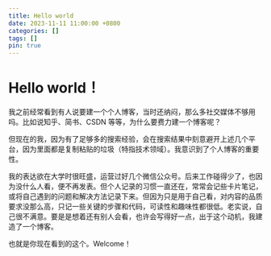 ```yaml
---
title: Hello world
date: 2023-11-11 11:00:00 +0800
categories: []
tags: []
pin: true
---
```


# Hello world！

我之前经常看到有人说要建一个个人博客，当时还纳闷，那么多社交媒体不够用吗。比如说知乎、简书、CSDN 等等，为什么要费力建一个博客呢？

但现在的我，因为有了足够多的搜索经验，会在搜索结果中刻意避开上述几个平台，因为里面都是复制粘贴的垃圾（特指技术领域）。我意识到了个人博客的重要性。

我的表达欲在大学时很旺盛，运营过好几个微信公众号。后来工作碰得少了，也因为没什么人看，便不再发表。但个人记录的习惯一直还在，常常会记些卡片笔记，或将自己遇到的问题和解决方法记录下来。但因为只是用于自己看，对内容的品质要求没那么高，只记一些关键的步骤和代码，可读性和趣味性都很低。老实说，自己很不满意。要是是想着还有别人会看，也许会写得好一点，出于这个动机，我建造了一个博客。

也就是你现在看到的这个。Welcome！